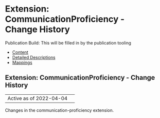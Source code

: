# Extension: CommunicationProficiency - Change History

Publication Build: This will be filled in by the publication tooling

* [Content](StructureDefinition-communication-proficiency.html)
* [Detailed Descriptions](StructureDefinition-communication-proficiency-definitions.html)
* [Mappings](StructureDefinition-communication-proficiency-mappings.html)

## Extension: CommunicationProficiency - Change History

|  |  |
| --- | --- |
| Active as of 2022-04-04 | |

Changes in the communication-proficiency extension.